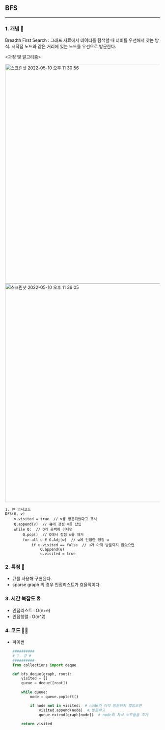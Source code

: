 ## BFS
---

### 1. 개념 🌱

Breadth First Search : 그래프 자료에서 데이터를 탐색할 때 너비를 우선해서 찾는 방식. 시작점 노드와 같은 거리에 있는 노드를 우선으로 방문한다.

<과정 및 알고리즘>

<img width="715" alt="스크린샷 2022-05-10 오후 11 30 56" src="https://user-images.githubusercontent.com/77239220/167653342-3404d3df-81fd-4bbe-bd33-314358fc1193.png">
<img width="712" alt="스크린샷 2022-05-10 오후 11 36 05" src="https://user-images.githubusercontent.com/77239220/167654488-d0f69af7-0340-42ca-931f-4d6cb4923607.png">

    1. 큐 의사코드
    DFS(G, v)
        v.visited = true  // v를 방문되었다고 표시
        Q.append(v)  // 큐에 정점 v를 삽입
        while Q:  // Q가 공백이 아니면
            Q.pop()  // Q에서 정점 w를 제거
            for all u ∈ G.Adj[w]  // w에 인접한 정점 u
                if u.visited == false  // u가 아직 방문되지 않았으면
                    Q.append(u)
                    u.visited = true


### 2. 특징 🌸

- 큐를 사용해 구현된다.
- sparse graph 의 경우 인접리스트가 효율적이다.

### 3. 시간 복잡도 ⏰

- 인접리스트 : O(n+e)
- 인접행렬 : O(n^2)

### 4. 코드 🧑‍💻

- 파이썬
    ```python
    ##########
    # 1. 큐 #
    ##########
    from collections import deque

    def bfs_deque(graph, root):
        visited = []
        queue = deque([root]) 
        
        while queue:
            node = queue.popleft()
    
            if node not in visited:  # node가 아직 방문되지 않았으면
                visited.append(node)  # 방문하고
                queue.extend(graph[node])  # node의 자식 노드들을 추가
                    
        return visited
    ```
